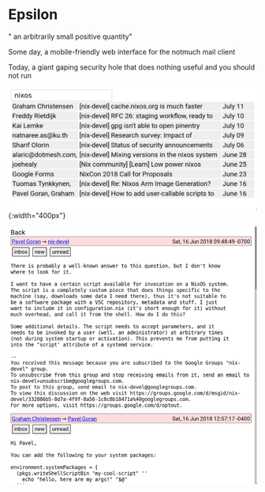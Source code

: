 # Epsilon

" an arbitrarily small positive quantity"

Some day, a mobile-friendly web interface for the notmuch mail client

Today, a giant gaping security hole that does nothing useful and you 
should not run

![](doc/search.png){:width="400px"}

![](doc/thread.png)

